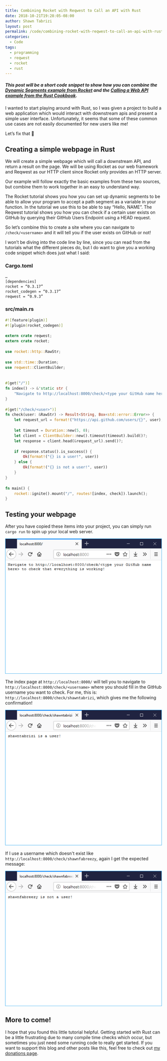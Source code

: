 ```yaml
---
title: Combining Rocket with Reqwest to Call an API with Rust
date: 2018-10-21T19:28:05-08:00
author: Shawn Tabrizi
layout: post
permalink: /code/combining-rocket-with-reqwest-to-call-an-api-with-rust/
categories:
  - Code
tags:
  - programming
  - reqwest
  - rocket
  - rust
---
```

##### This post will be a short code snippet to show how you can combine the [*Dynamic Segments* example from Rocket](https://rocket.rs/guide/requests/#dynamic-segments) and the [*Calling a Web API* example from the Rust Cookbook](https://rust-lang-nursery.github.io/rust-cookbook/web/clients/apis.html).

I wanted to start playing around with Rust, so I was given a project to build a web application which would interact with downstream apis and present a simple user interface. Unfortunately, it seems that some of these common use cases are not easily documented for new users like me!

Let’s fix that 🙂

## Creating a simple webpage in Rust

We will create a simple webpage which will call a downstream API, and return a result on the page. We will be using Rocket as our web framework and Reqwest as our HTTP client since Rocket only provides an HTTP server.

Our example will follow exactly the basic examples from these two sources, but combine them to work together in an easy to understand way.

The Rocket tutorial shows you how you can set up dynamic segments to be able to allow your program to accept a path segment as a variable in your function. In the tutorial we use this to be able to say “Hello, NAME”. The Reqwest tutorial shows you how you can check if a certain user exists on GitHub by querying their GitHub Users Endpoint using a HEAD request.

So let’s combine this to create a site where you can navigate to `/check/<username>` and it will tell you if the user exists on GitHub or not!

I won’t be diving into the code line by line, since you can read from the tutorials what the different pieces do, but I do want to give you a working code snippet which does just what I said:

### Cargo.toml
```
…
[dependencies]
rocket = “0.3.17”
rocket_codegen = “0.3.17”
reqwest = “0.9.3”
```

### src/main.rs
```rust
#![feature(plugin)]
#![plugin(rocket_codegen)]

extern crate reqwest;
extern crate rocket;

use rocket::http::RawStr;

use std::time::Duration;
use reqwest::ClientBuilder;


#[get("/")]
fn index() -> &'static str {
    "Navigate to http://localhost:8000/check/<type your GitHub name here> to check that everything is working!"
}

#[get("/check/<user>")]
fn check(user: &RawStr) -> Result<String, Box<std::error::Error>> {
    let request_url = format!("https://api.github.com/users/{}", user);
    
    let timeout = Duration::new(5, 0);
    let client = ClientBuilder::new().timeout(timeout).build()?;
    let response = client.head(&request_url).send()?;

    if response.status().is_success() {
        Ok(format!("{} is a user!", user))
    } else {
        Ok(format!("{} is not a user!", user))
    }
}

fn main() {
    rocket::ignite().mount("/", routes![index, check]).launch();
}
```

## Testing your webpage

After you have copied these items into your project, you can simply run `cargo run` to spin up your local web server.

![](/assets/images/img_5bcd419da1b02.png)

The index page at `http://localhost:8000/` will tell you to navigate to `http://localhost:8000/check/<username>` where you should fill in the GitHub username you want to check. For me, this is: `http://localhost:8000/check/shawntabrizi`, which gives me the following confirmation!

![](/assets/images/img_5bcd41b64c8db.png)

If I use a username which doesn't exist like `http://localhost:8000/check/shawnfabreezy`, again I get the expected message:

![](/assets/images/img_5bcd41cdc9c8e.png)

## More to come!

I hope that you found this little tutorial helpful. Getting started with Rust can be a little frustrating due to many compile time checks which occur, but sometimes you just need some running code to really get started. If you want to support this blog and other posts like this, feel free to check out [my donations page](/donate/).

